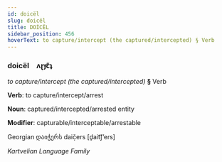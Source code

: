 ```yaml
---
id: doicël
slug: doicël
title: DOİCËL
sidebar_position: 456
hoverText: to capture/intercept (the captured/intercepted) § Verb
---
```


### doicël&emsp;<span kind="abugida">ʌɽɟꞇ͊ʇ</span>

*to capture/intercept (the captured/intercepted)* **§** Verb

**Verb**: to capture/intercept/arrest

**Noun**: captured/intercepted/arrested entity

**Modifier**: capturable/interceptable/arrestable

Georgian დაიჭერს daič̣ers [d̥ait͡ʃʼeɾs]

*Kartvelian Language Family*